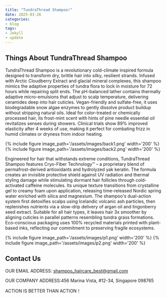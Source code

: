 ```yaml
---
title: "TundraThread Shampoo!"
date: 2025-03-26
categories:
- blog
tags:
- Jekyll
- update
---
```


## Things About TundraThread Shampoo

TundraThread Shampoo is a revolutionary cold-climate inspired formula designed to transform dry, brittle hair into silky, resilient strands. Infused with Arctic Cloudberry Extract and glacial mineral complexes, this shampoo mimics the adaptive properties of tundra flora to lock in moisture for 72 hours while repairing split ends. The pH-balanced lather contains thermally adaptive micro-emulsions that adjust to scalp temperature, delivering ceramides deep into hair cuticles. Vegan-friendly and sulfate-free, it uses biodegradable snow algae enzymes to gently dissolve product buildup without stripping natural oils. Ideal for color-treated or chemically processed hair, its frost-mint scent with hints of pine needle essential oil revitalizes senses during showers. Clinical trials show 89% improved elasticity after 4 weeks of use, making it perfect for combating frizz in humid climates or dryness from indoor heating.

{% include figure image_path='/assets/images/back1.png' width='200' %}
{% include figure image_path='/assets/images/back2.png' width='200' %}

Engineered for hair that withstands extreme conditions, TundraThread Shampoo features Cryo-Fiber Technology™ – a proprietary blend of permafrost-derived antioxidants and hydrolyzed yak keratin. The formula creates an invisible protective shield against UV radiation and thermal styling damage while stimulating dormant hair follicles through cold-activated caffeine molecules. Its unique texture transitions from crystalline gel to creamy foam upon application, releasing time-released Nordic spring water enriched with silica and magnesium. The shampoo's dual-action system first detoxifies scalps using Icelandic volcanic ash particles, then replenishes nutrients via a slow-drip delivery of argan oil and lingonberry seed extract. Suitable for all hair types, it leaves hair 3x smoother by aligning cuticles in parallel patterns resembling tundra grass formations. Eco-conscious packaging uses 100% recycled materials printed with plant-based inks, reflecting our commitment to preserving fragile ecosystems.

{% include figure image_path='/assets/images/p1.png' width='200' %}
{% include figure image_path='/assets/images/p2.png' width='200' %}


## Contact Us

OUR EMAIL ADDRESS: shampoo_haircare_best@gmail.com

OUR COMPANY ADDRESS:456 Marina Vista, #12-34, Singapore 098765

ACTION IS BETTER THAN ACTION！
